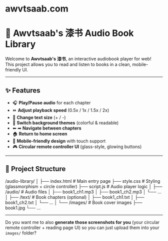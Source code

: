 # awvtsaab.com
# 📖 Awvtsaab's 漆书 Audio Book Library

Welcome to **Awvtsaab's 漆书**, an interactive audiobook player for web!  
This project allows you to read and listen to books in a clean, mobile-friendly UI.

---

## ✨ Features
- 🎧 **Play/Pause audio** for each chapter
- ⏩ **Adjust playback speed** (0.5x / 1x / 1.5x / 2x)
- 🔎 **Change text size** (+ / -)
- 🌈 **Switch background themes** (colorful & readable)
- ⬅ ➡ **Navigate between chapters**
- 🏠 **Return to home screen**
- 📱 **Mobile-friendly design** with touch support
- 🎮 **Circular remote controller UI** (glass-style, glowing buttons)

---

## 📂 Project Structure
/audio-library/
│
├── index.html # Main entry page
├── style.css # Styling (glassmorphism + circle controller)
├── script.js # Audio player logic
│
├── /audio/ # Audio files
│ ├── book1_ch1.mp3
│ ├── book1_ch2.mp3
│ └── ...
│
├── /text/ # Book chapters (optional)
│ ├── book1_ch1.txt
│ ├── book1_ch2.txt
│ └── ...
│
└── /images/ # Book cover images
├── book1.jpg
└── ...

---

Do you want me to also **generate those screenshots for you** (your circular remote controller + reading page UI) so you can just upload them into your `images/` folder?

